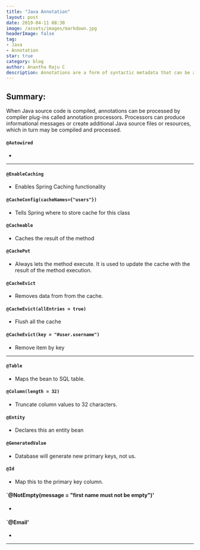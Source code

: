 ```yaml
---
title: "Java Annotation"
layout: post
date: 2019-04-11 08:30
image: /assets/images/markdown.jpg
headerImage: false
tag:
- Java
- Annotation
star: true
category: blog
author: Anantha Raju C
description: Annotations are a form of syntactic metadata that can be added to Java source code. Classes, methods, variables, parameters and packages may be annotated.
---
```


## Summary:

When Java source code is compiled, annotations can be processed by compiler plug-ins called annotation processors. Processors can produce informational messages or create additional Java source files or resources, which in turn may be compiled and processed.

#### `@Autowired`
- 

---

#### `@EnableCaching`
- Enables Spring Caching functionality

#### `@CacheConfig(cacheNames={"users"})`
- Tells Spring where to store cache for this class

#### `@Cacheable`
- Caches the result of the method

#### `@CachePut`
- Always lets the method execute. It is used to update the cache with the result of the method execution.

#### `@CacheEvict`
- Removes data from from the cache.

#### `@CacheEvict(allEntries = true)`
- Flush all the cache

#### `@CacheEvict(key = "#user.username")`
- Remove item by key

---

#### `@Table`
- Maps the bean to SQL table.

#### `@Column(length = 32)`
- Truncate column values to 32 characters.

#### `@Entity`
- Declares this an entity bean

#### `@GeneratedValue`
- Database will generate new primary keys, not us.

#### `@Id`
- Map this to the primary key column.

#### `@NotEmpty(message = "first name must not be empty")'
-

#### `@Email'
- 

---

